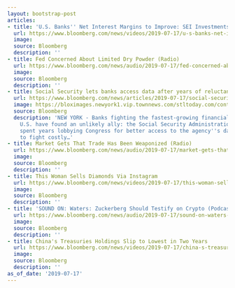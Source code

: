 ```yaml
---
layout: bootstrap-post
articles:
- title: 'U.S. Banks'' Net Interest Margins to Improve: SEI Investments'
  url: https://www.bloomberg.com/news/videos/2019-07-17/u-s-banks-net-interest-margins-to-improve-sei-investments-video
  image: 
  source: Bloomberg
  description: ''
- title: Fed Concerned About Limited Dry Powder (Radio)
  url: https://www.bloomberg.com/news/audio/2019-07-17/fed-concerned-about-limited-dry-powder-radio
  image: 
  source: Bloomberg
  description: ''
- title: Social Security lets banks access data after years of reluctance
  url: https://www.bloomberg.com/news/articles/2019-07-17/social-security-lets-banks-access-data-after-years-of-reluctance
  image: https://bloximages.newyork1.vip.townnews.com/stltoday.com/content/tncms/custom/image/4ce82390-59b2-11e6-a3c5-b77ec6e8d16d.png?resize=600%2C517
  source: Bloomberg
  description: 'NEW YORK - Banks fighting the fastest-growing financial crime in the
    U.S. have found an unlikely ally: the Social Security Administration. Banks have
    spent years lobbying Congress for better access to the agency''s data as a way
    to fight costly…'
- title: Market Gets That Trade Has Been Weaponized (Radio)
  url: https://www.bloomberg.com/news/audio/2019-07-17/market-gets-that-trade-has-been-weaponized-radio
  image: 
  source: Bloomberg
  description: ''
- title: This Woman Sells Diamonds Via Instagram
  url: https://www.bloomberg.com/news/videos/2019-07-17/this-woman-sells-diamonds-via-instagram-video
  image: 
  source: Bloomberg
  description: ''
- title: 'SOUND ON: Waters: Zuckerberg Should Testify on Crypto (Podcast)'
  url: https://www.bloomberg.com/news/audio/2019-07-17/sound-on-waters-zuckerberg-should-testify-on-crypto-podcast
  image: 
  source: Bloomberg
  description: ''
- title: China's Treasuries Holdings Slip to Lowest in Two Years
  url: https://www.bloomberg.com/news/videos/2019-07-17/china-s-treasuries-holdings-slip-to-lowest-in-two-years-video
  image: 
  source: Bloomberg
  description: ''
as_of_date: '2019-07-17'
---
```


